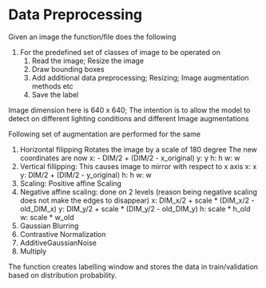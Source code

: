 # Data Preprocessing

Given an image the function/file does the following
1. For the predefined set of classes of image to be operated on
    1. Read the image; Resize the image
    2. Draw bounding boxes
    3. Add additional data preprocessing;  Resizing; Image augmentation methods etc
    4. Save the label 

Image dimension here is 640 x 640; The intention is to allow the model to detect on different lighting conditions and different Image augmentations
    
Following set of augmentation are performed for the same
1. Horizontal filipping
    Rotates the image by a scale of 180 degree
        The new coordinates are now
        x: - DIM/2 + (DIM/2 - x_original)
        y: y
        h: h
        w: w
2. Vertical fillipping: This causes image to mirror with respect to x axis
    x: x
    y: DIM/2 + (DIM/2 - y_original)
    h: h
    w: w
3. Scaling: Positive affine Scaling
4. Negative affine scaling: done on 2 levels 
    (reason being negative scaling does not make the edges to disappear)
    x: DIM_x/2 + scale * (DIM_x/2 - old_DIM_x)
    y: DIM_y/2 + scale * (DIM_y/2 - old_DIM_y)
    h: scale * h_old
    w: scale * w_old
5. Gaussian Blurring
6. Contrastive Normalization
7. AdditiveGaussianNoise
8. Multiply

The function creates labelling window and stores the data in train/validation based on distribution probability.